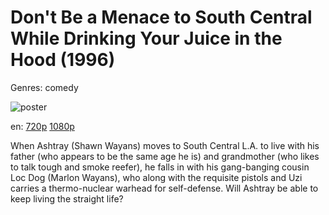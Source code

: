 # Don't Be a Menace to South Central While Drinking Your Juice in the Hood (1996)

Genres: comedy

![poster](http://image.tmdb.org/t/p/w500/l6D9f9WbxdI4tyCmJGs56y8tQla.jpg)

en:
  [720p](magnet:?xt=urn:btih:642523ED2FD0EC8B598820A2C818A134C4D9D575&tr=udp://glotorrents.pw:6969/announce&tr=udp://tracker.opentrackr.org:1337/announce&tr=udp://torrent.gresille.org:80/announce&tr=udp://tracker.openbittorrent.com:80&tr=udp://tracker.coppersurfer.tk:6969&tr=udp://tracker.leechers-paradise.org:6969&tr=udp://p4p.arenabg.ch:1337&tr=udp://tracker.internetwarriors.net:1337)
  [1080p](magnet:?xt=urn:btih:71D700152904F6EC68ADED22E352C78E2BC77653&tr=udp://glotorrents.pw:6969/announce&tr=udp://tracker.opentrackr.org:1337/announce&tr=udp://torrent.gresille.org:80/announce&tr=udp://tracker.openbittorrent.com:80&tr=udp://tracker.coppersurfer.tk:6969&tr=udp://tracker.leechers-paradise.org:6969&tr=udp://p4p.arenabg.ch:1337&tr=udp://tracker.internetwarriors.net:1337)
  


When Ashtray (Shawn Wayans) moves to South Central L.A. to live with his father (who appears to be the same age he is) and grandmother (who likes to talk tough and smoke reefer), he falls in with his gang-banging cousin Loc Dog (Marlon Wayans), who along with the requisite pistols and Uzi carries a thermo-nuclear warhead for self-defense. Will Ashtray be able to keep living the straight life?